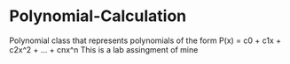 # Polynomial-Calculation
Polynomial class that represents polynomials of the form P(x) = c0 + c1x + c2x^2 + ... + cnx^n
This is a lab assingment of mine 

